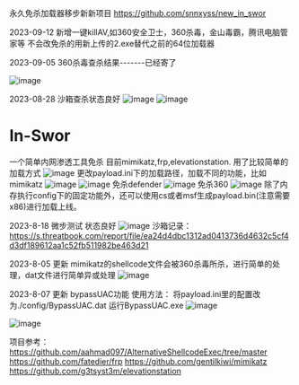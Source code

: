 


永久免杀加载器移步新新项目 https://github.com/snnxyss/new_in_swor





2023-09-12    新增一键killAV,如360安全卫士，360杀毒，金山毒霸，腾讯电脑管家等
不会改免杀的用新上传的2.exe替代之前的64位加载器









2023-09-05 360杀毒查杀结果-------已经寄了

![image](https://github.com/snnxyss/In-Swor/assets/96976810/e639bf34-07d9-4592-bc07-3919a0501077)



2023-08-28 沙箱查杀状态良好
![image](https://github.com/snnxyss/In-Swor/assets/96976810/f1df9468-a9cf-43b0-8fb0-865cd30ad2df)
![image](https://github.com/snnxyss/In-Swor/assets/96976810/933093ef-4995-4eec-a981-c183962a4450)



# In-Swor
一个简单内网渗透工具免杀 目前mimikatz,frp,elevationstation.
用了比较简单的加载方式
![image](https://github.com/snnxyss/In-Swor/assets/96976810/cb8dc28f-0660-49e6-9e8c-e70b5cb635a8)
更改payload.ini下的加载路径，加载不同的功能，比如mimikatz
![image](https://github.com/snnxyss/In-Swor/assets/96976810/50ce7163-3968-44d0-9898-8acf17aba962)
![image](https://github.com/snnxyss/In-Swor/assets/96976810/425f6f87-c216-4011-a195-0ad9f111d5f2)
免杀defender
![image](https://github.com/snnxyss/In-Swor/assets/96976810/7bab516a-27ea-4f83-a619-72684f7ab8d6)
免杀360
![image](https://github.com/snnxyss/In-Swor/assets/96976810/642e27ca-c708-4c07-a274-4aeb6b88a0d5)
除了内存执行config下的固定功能外，还可以使用cs或者msf生成payload.bin(注意需要x86)进行加载上线。



2023-8-18 微步测试 状态良好
![image](https://github.com/snnxyss/In-Swor/assets/96976810/d8955acf-92cc-4f3a-aae4-1f24db377ffb)
沙箱记录：https://s.threatbook.com/report/file/ea24d4dbc1312ad0413736d4632c5cf4d3df189612aa1c52fb511982be463d21


2023-8-05 更新
mimikatz的shellcode文件会被360杀毒所杀，进行简单的处理，dat文件进行简单异或处理
![image](https://github.com/snnxyss/In-Swor/assets/96976810/da8b793d-2b0a-4841-9b0e-06b823f035e9)





2023-8-07 更新
bypassUAC功能 使用方法： 将payload.ini里的配置改为./config/BypassUAC.dat
运行BypassUAC.exe <command> 
![image](https://github.com/snnxyss/In-Swor/assets/96976810/a48bf7bb-e121-4f52-bc3a-ff333c5fba19)

![image](https://github.com/snnxyss/In-Swor/assets/96976810/b2e611d2-b6a1-42dc-b6d4-758500fbb3b4)





项目参考：
https://github.com/aahmad097/AlternativeShellcodeExec/tree/master
https://github.com/fatedier/frp
https://github.com/gentilkiwi/mimikatz
https://github.com/g3tsyst3m/elevationstation

